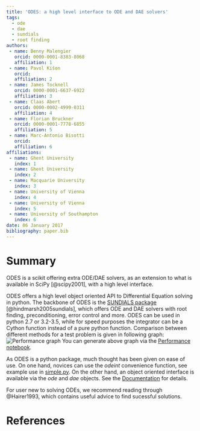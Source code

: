 ```yaml
---
title: 'ODES: a high level interface to ODE and DAE solvers'
tags:
  - ode
  - dae
  - sundials
  - root finding
authors:
 - name: Benny Malengier
   orcid: 0000-0001-8383-8068
   affiliation: 1
 - name: Pavol Kišon
   orcid: 
   affiliation: 2
 - name: James Tocknell
   orcid: 0000-0001-6637-6922
   affiliation: 3
 - name: Claas Abert
   orcid: 0000-0002-4999-0311
   affiliation: 4
 - name: Florian Bruckner
   orcid: 0000-0001-7778-6855
   affiliation: 5
 - name: Marc-Antonio Bisotti
   orcid:
   affiliation: 6
affiliations:
 - name: Ghent University
   index: 1
 - name: Ghent University
   index: 2
 - name: Macquarie University
   index: 3
 - name: University of Vienna
   index: 4
 - name: University of Vienna
   index: 5
 - name: University of Southampton
   index: 6
date: 06 January 2017
bibliography: paper.bib
---
```


# Summary

ODES is a scikit offering extra ODE/DAE solvers, as an extension to what is available in SciPy [@scipy2001], with a high level interface.

ODES offers a high level object oriented API to Differential Equation solving in python. The backbone of ODES is the [SUNDIALS package](http://computation.llnl.gov/projects/sundials) [@hindmarsh2005sundials], which offers ODE and DAE solvers with root finding, preconditioning, error control and more.
ODES can be used in python 2.7 or 3.2-3.5, while for speed purposes the integrator can be a Cython function instead of a pure python function. Comparison between different methods for a test problem is given in following graph:
![Performance graph](https://github.com/bmcage/odes/blob/master/docs/ipython/Performance%20tests.png)
You can generate above graph via the [Performance notebook](https://github.com/bmcage/odes/blob/master/docs/ipython/Performance%20tests.ipynb).

As ODES is a python package, much thought has been given on ease of use. On one hand, novices can use the *odeint* convenience function, see example use in [simple.py](https://github.com/bmcage/odes/blob/master/docs/src/examples/odeint/simple.py). On the other hand, an object oriented interface is available via the *ode* and *dae* objects. See the [Documentation](https://scikits-odes.readthedocs.io/en/latest/) for details.

For user new to solving ODEs, we recommend reading through @Hairer1993, which
contains useful advice to find sucessful solutions.

# References
  
